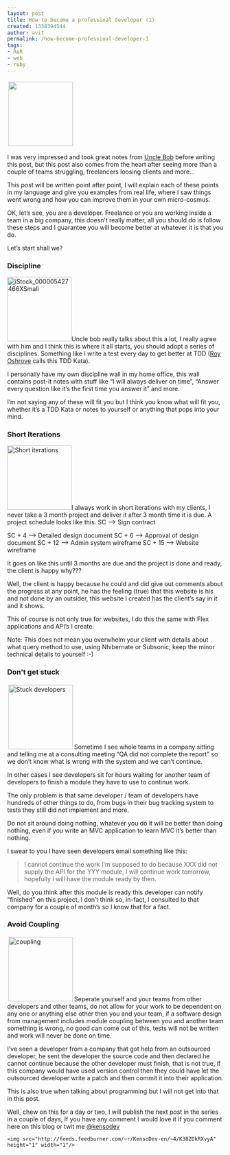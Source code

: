 ```yaml
---
layout: post
title: How to become a professioal developer (1)
created: 1338394544
author: avit
permalink: /how-become-professioal-developer-1
tags:
- RoR
- web
- ruby
---
```

<img alt='' class='alignleft size-thumbnail wp-image-247' height='150' src='http://www.kensodev.com/wp-content/uploads/2009/11/iStock_000008873087XSmall.jpg' style='padding: 3px;' width='150' />
<p>I was very impressed and took great notes from <a href='http://www.objectmentor.com/omTeam/martin_r.html' target='_blank'>Uncle Bob</a> before writing this post, but this post also comes from the heart after seeing more than a couple of teams struggling, freelancers loosing clients and more…</p>

<p>This post will be written point after point, I will explain each of these points in my language and give you examples from real life, where I saw things went wrong and how you can improve them in your own micro-cosmus.<!--more--></p>

<p>OK, let’s see, you are a developer. Freelance or you are working inside a team in a big company, this doesn’t really matter, all you should do is follow these steps and I guarantee you will become better at whatever it is that you do.</p>

<p>Let’s start shall we? <h3>Discipline</h3> <a href='http://www.kensodev.com/2009/11/02/how-to-become-a-professioal-developer-1/istock_000005427466xsmall/' rel='attachment wp-att-251'><img alt='iStock_000005427466XSmall' class='alignleft size-thumbnail wp-image-251' height='150' src='http://www.kensodev.com/wp-content/uploads/2009/11/iStock_000005427466XSmall-150x150.jpg' title='iStock_000005427466XSmall' width='150' /></a>Uncle bob really talks about this a lot, I really agree with him and I think this is where it all starts, you should adopt a series of disciplines. Something like I write a test every day to get better at TDD (<a href='http://weblogs.asp.net/ROsherove/'>Roy Oshrove</a> calls this TDD Kata).</p>

<p>I personally have my own discipline wall in my home office, this wall contains post-it notes with stuff like “I will always deliver on time”, “Answer every question like it’s the first time you answer it” and more.</p>

<p>I’m not saying any of these will fit you but I think you know what will fit you, whether it’s a TDD Kata or notes to yourself or anything that pops into your mind. <h3>Short Iterations</h3> <a href='http://www.kensodev.com/2009/11/02/how-to-become-a-professioal-developer-1/istock_000005971338xsmall-2/' rel='attachment wp-att-252'><img alt='Short iterations' class='alignleft size-thumbnail wp-image-252' height='150' src='http://www.kensodev.com/wp-content/uploads/2009/11/iStock_000005971338XSmall1-150x150.jpg' title='Short iterations' width='150' /></a>I always work in short iterations with my clients, I never take a 3 month project and deliver it after 3 month time it is due. A project schedule looks like this. SC –> Sign contract</p>

<p>SC + 4 –> Detailed design document SC + 6 –> Approval of design document SC + 12 –> Admin system wireframe SC + 15 –> Website wireframe</p>

<p>It goes on like this until 3 months are due and the project is done and ready, the client is happy why???</p>

<p>Well, the client is happy because he could and did give out comments about the progress at any point, he has the feeling (true) that this website is his and not done by an outsider, this website I created has the client’s say in it and it shows.</p>

<p>This of course is not only true for websites, I do this the same with Flex applications and API’s I create.</p>

<p>Note: This does not mean you overwhelm your client with details about what query method to use, using Nhibernate or Subsonic, keep the minor technical details to yourself :-) <h3>Don't get stuck</h3> <a href='http://www.kensodev.com/2009/11/02/how-to-become-a-professioal-developer-1/istock_000001963185xsmall/' rel='attachment wp-att-253'><img alt='Stuck developers' class='alignleft size-thumbnail wp-image-253' height='150' src='http://www.kensodev.com/wp-content/uploads/2009/11/iStock_000001963185XSmall-150x150.jpg' style='padding: 3px;' title='Stuck developers' width='150' /></a>Sometime I see whole teams in a company sitting and telling me at a consulting meeting “QA did not complete the report” so we don’t know what is wrong with the system and we can’t continue.</p>

<p>In other cases I see developers sit for hours waiting for another team of developers to finish a module they have to use to continue work.</p>

<p>The only problem is that same developer / team of developers have hundreds of other things to do, from bugs in their bug tracking system to tests they still did not implement and more.</p>

<p>Do not sit around doing nothing, whatever you do it will be better than doing nothing, even if you write an MVC application to learn MVC it’s better than nothing.</p>

<p>I swear to you I have seen developers email something like this: <blockquote>I cannot continue the work I'm supposed to do because XXX did not supply the API for the YYY module, I will continue work tomorrow, hopefully I will have the module ready by then.</blockquote> Well, do you think after this module is ready this developer can notify “finished” on this project, I don’t think so, in-fact, I consulted to that company for a couple of month’s so I know that for a fact. <h3>Avoid Coupling</h3> <a href='http://www.kensodev.com/2009/11/02/how-to-become-a-professioal-developer-1/metal-puzzle-1/' rel='attachment wp-att-254'><img alt='coupling' class='alignleft size-thumbnail wp-image-254' height='150' src='http://www.kensodev.com/wp-content/uploads/2009/11/iStock_000002005320XSmall-150x150.jpg' style='padding: 3px;' title='coupling' width='150' /></a>Seperate yourself and your teams from other developers and other teams, do not allow for your work to be dependent on any one or anything else other then you and your team, if a software design from management includes module coupling between you and another team something is wrong, no good can come out of this, tests will not be written and work will never be done on time.</p>

<p>I’ve seen a developer from a company that got help from an outsourced developer, he sent the developer the source code and then declared he cannot continue because the other developer must finish, that is not true, if this company would have used version control then they could have let the outsourced developer write a patch and then commit it into their application.</p>

<p>This is also true when talking about programming but I will not get into that in this post.</p>

<p>Well, chew on this for a day or two, I will publish the next post in the series in a couple of days, If you have any comment I would love it if you comment here on this blog or twit me <a href='http://www.twitter.com/kensodev'>@kensodev</a></p>
      
    <img src="http://feeds.feedburner.com/~r/KensoDev-en/~4/K38ZOkRXvyA" height="1" width="1"/>

